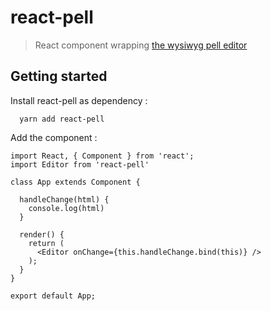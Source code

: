# react-pell

> React component wrapping [the wysiwyg pell editor](https://github.com/jaredreich/pell)

## Getting started

Install react-pell as dependency :
```
  yarn add react-pell
```

Add the component :
```es6
import React, { Component } from 'react';
import Editor from 'react-pell'

class App extends Component {

  handleChange(html) {
    console.log(html)
  }

  render() {
    return (
      <Editor onChange={this.handleChange.bind(this)} />
    );
  }
}

export default App;
```